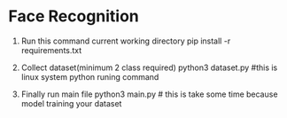 # Face Recognition

1. Run this command current working directory
pip install -r requirements.txt

2. Collect dataset(minimum 2 class required)
python3 dataset.py #this is linux system python runing command

3. Finally run main file
python3 main.py # this is take some time because model training your dataset

